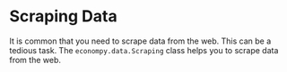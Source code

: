 # Scraping Data

It is common that you need to scrape data from the web. This can be a tedious task. The `econompy.data.Scraping` class helps you to scrape data from the web.
